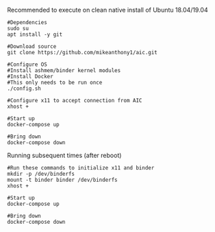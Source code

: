 Recommended to execute on clean native install of Ubuntu 18.04/19.04

```
#Dependencies
sudo su
apt install -y git

#Download source
git clone https://github.com/mikeanthony1/aic.git

#Configure OS 
#Install ashmem/binder kernel modules
#Install Docker
#This only needs to be run once
./config.sh

#Configure x11 to accept connection from AIC
xhost +

#Start up
docker-compose up

#Bring down
docker-compose down
```

Running subsequent times (after reboot)

```
#Run these commands to initialize x11 and binder
mkdir -p /dev/binderfs
mount -t binder binder /dev/binderfs
xhost +

#Start up
docker-compose up

#Bring down
docker-compose down
```
